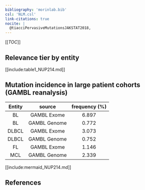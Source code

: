 ```yaml
---
bibliography: 'morinlab.bib'
csl: 'NLM.csl'
link-citations: true
nocite: |
  @tiacciPervasiveMutationsJAKSTAT2018, 
---
```


[[_TOC_]]




## Relevance tier by entity

[[include:table1_NUP214.md]]


## Mutation incidence in large patient cohorts (GAMBL reanalysis)

|Entity|source |frequency (%)|
|:------:|:----:|:----:|
|BL|GAMBL Exome |6.897 |
|BL|GAMBL Genome |0.772 |
|DLBCL|GAMBL Exome |3.073 |
|DLBCL|GAMBL Genome |0.752 |
|FL|GAMBL Exome |1.146 |
|MCL|GAMBL Genome |2.339 |


[[include:mermaid_NUP214.md]]

## References


